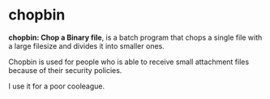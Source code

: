 # chopbin
**chopbin: Chop a Binary file**, is a batch program that chops a single file with a large filesize and divides it into smaller ones.

Chopbin is used for people who is able to receive small attachment files because of their security policies.

I use it for a poor cooleague.

